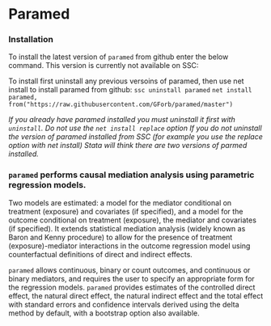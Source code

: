 # Paramed

### Installation
To install the latest version of `paramed` from github enter the below command. This version is currently not available on SSC:

To install first uninstall any previous versoins of paramed, then use net install to install paramed from github:
`ssc uninstall paramed`
`net install paramed, from("https://raw.githubusercontent.com/GForb/paramed/master")` 

*If you already have paramed installed you must uninstall it first with `uninstall`. Do not use the `net install replace` option If you do not uninstall the version of paramed installed from SSC (for example you use the replace option with net install) Stata will think there are two versions of parmed installed.*


### `paramed` performs causal mediation analysis using parametric regression models.  



Two models are estimated: a model for the mediator conditional on treatment (exposure) and covariates (if specified), and a model for the outcome conditional on treatment (exposure), the mediator and covariates (if specified).  It extends statistical mediation analysis (widely known as Baron and Kenny procedure) to allow for the presence of treatment (exposure)-mediator interactions in the outcome regression model using counterfactual definitions of direct and indirect effects. 

`paramed` allows continuous, binary or count outcomes, and continuous or binary mediators, and requires the user to specify an appropriate form for the regression models. `paramed` provides estimates of the controlled direct effect, the natural direct effect, the natural indirect effect and the total effect with standard errors and confidence intervals derived using the delta method by default, with a bootstrap option also available.
